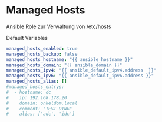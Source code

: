 # Managed Hosts

Ansible Role zur Verwaltung von /etc/hosts

Default Variables
```yaml
managed_hosts_enabled: true
managed_hosts_backup: false
managed_hosts_hostname: "{{ ansible_hostname }}"
managed_hosts_domain: "{{ ansible_domain }}"
managed_hosts_ipv4: "{{ ansible_default_ipv4.address  }}"
managed_hosts_ipv6: "{{ ansible_default_ipv6.address }}"
managed_hosts_alias: []
#managed_hosts_entrys:
#  - hostname: dc
#    ip: 192.168.178.20
#    domain: onkeldom.local
#    comment: "TEST DING"
#    alias: ['adc', 'idc']
```
